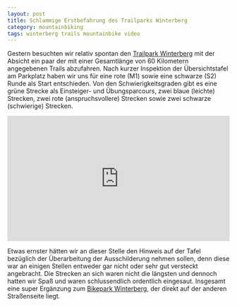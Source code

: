 ```yaml
---
layout: post
title: Schlammige Erstbefahrung des Trailparks Winterberg
category: mountainbiking
tags: winterberg trails mountainbike video
---
```


Gestern besuchten wir relativ spontan den [Trailpark Winterberg](http://www.trailpark-winterberg.de/) mit der Absicht ein paar der mit einer Gesamtlänge von 60 Kilometern angegebenen Trails abzufahren. Nach kurzer Inspektion der Übersichtstafel am Parkplatz haben wir uns für eine rote (M1) sowie eine schwarze (S2) Runde als Start entschieden. Von den Schwierigkeitsgraden gibt es eine grüne Strecke als Einsteiger- und Übungsparcours, zwei blaue (leichte) Strecken, zwei rote (anspruchsvollere) Strecken sowie zwei schwarze (schwierige) Strecken.

<div class="vimeo"><div style="padding:56.25% 0 0 0;position:relative;"><iframe src="https://player.vimeo.com/video/173235157" style="position:absolute;top:0;left:0;width:100%;height:100%;" frameborder="0" allow="autoplay; fullscreen" allowfullscreen></iframe></div><script src="https://player.vimeo.com/api/player.js"></script></div>

Etwas ernster hätten wir an dieser Stelle den Hinweis auf der Tafel bezüglich der Überarbeitung der Ausschilderung nehmen sollen, denn diese war an einigen Stellen entweder gar nicht oder sehr gut versteckt angebracht. Die Strecken an sich waren nicht die längsten und dennoch hatten wir Spaß und waren schlussendlich ordentlich eingesaut. Insgesamt eine super Ergänzung zum [Bikepark Winterberg](http://www.bikepark-winterberg.de), der direkt auf der anderen Straßenseite liegt.
